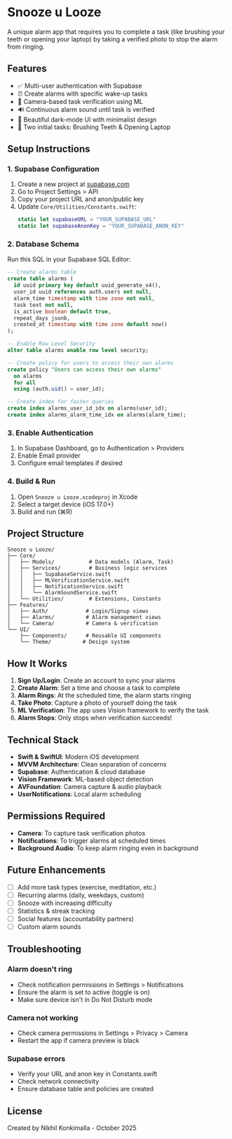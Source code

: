 # Snooze u Looze

A unique alarm app that requires you to complete a task (like brushing your teeth or opening your laptop) by taking a verified photo to stop the alarm from ringing.

## Features

- ✅ Multi-user authentication with Supabase
- ⏰ Create alarms with specific wake-up tasks
- 📸 Camera-based task verification using ML
- 🔊 Continuous alarm sound until task is verified
- 🌙 Beautiful dark-mode UI with minimalist design
- 🎯 Two initial tasks: Brushing Teeth & Opening Laptop

## Setup Instructions

### 1. Supabase Configuration

1. Create a new project at [supabase.com](https://supabase.com)
2. Go to Project Settings > API
3. Copy your project URL and anon/public key
4. Update `Core/Utilities/Constants.swift`:
   ```swift
   static let supabaseURL = "YOUR_SUPABASE_URL"
   static let supabaseAnonKey = "YOUR_SUPABASE_ANON_KEY"
   ```

### 2. Database Schema

Run this SQL in your Supabase SQL Editor:

```sql
-- Create alarms table
create table alarms (
  id uuid primary key default uuid_generate_v4(),
  user_id uuid references auth.users not null,
  alarm_time timestamp with time zone not null,
  task text not null,
  is_active boolean default true,
  repeat_days jsonb,
  created_at timestamp with time zone default now()
);

-- Enable Row Level Security
alter table alarms enable row level security;

-- Create policy for users to access their own alarms
create policy "Users can access their own alarms"
  on alarms
  for all
  using (auth.uid() = user_id);

-- Create index for faster queries
create index alarms_user_id_idx on alarms(user_id);
create index alarms_alarm_time_idx on alarms(alarm_time);
```

### 3. Enable Authentication

1. In Supabase Dashboard, go to Authentication > Providers
2. Enable Email provider
3. Configure email templates if desired

### 4. Build & Run

1. Open `Snooze u Looze.xcodeproj` in Xcode
2. Select a target device (iOS 17.0+)
3. Build and run (⌘R)

## Project Structure

```
Snooze u Looze/
├── Core/
│   ├── Models/           # Data models (Alarm, Task)
│   ├── Services/         # Business logic services
│   │   ├── SupabaseService.swift
│   │   ├── MLVerificationService.swift
│   │   ├── NotificationService.swift
│   │   └── AlarmSoundService.swift
│   └── Utilities/        # Extensions, Constants
├── Features/
│   ├── Auth/            # Login/Signup views
│   ├── Alarms/          # Alarm management views
│   └── Camera/          # Camera & verification
└── UI/
    ├── Components/      # Reusable UI components
    └── Theme/          # Design system
```

## How It Works

1. **Sign Up/Login**: Create an account to sync your alarms
2. **Create Alarm**: Set a time and choose a task to complete
3. **Alarm Rings**: At the scheduled time, the alarm starts ringing
4. **Take Photo**: Capture a photo of yourself doing the task
5. **ML Verification**: The app uses Vision framework to verify the task
6. **Alarm Stops**: Only stops when verification succeeds!

## Technical Stack

- **Swift & SwiftUI**: Modern iOS development
- **MVVM Architecture**: Clean separation of concerns
- **Supabase**: Authentication & cloud database
- **Vision Framework**: ML-based object detection
- **AVFoundation**: Camera capture & audio playback
- **UserNotifications**: Local alarm scheduling

## Permissions Required

- **Camera**: To capture task verification photos
- **Notifications**: To trigger alarms at scheduled times
- **Background Audio**: To keep alarm ringing even in background

## Future Enhancements

- [ ] Add more task types (exercise, meditation, etc.)
- [ ] Recurring alarms (daily, weekdays, custom)
- [ ] Snooze with increasing difficulty
- [ ] Statistics & streak tracking
- [ ] Social features (accountability partners)
- [ ] Custom alarm sounds

## Troubleshooting

### Alarm doesn't ring
- Check notification permissions in Settings > Notifications
- Ensure the alarm is set to active (toggle is on)
- Make sure device isn't in Do Not Disturb mode

### Camera not working
- Check camera permissions in Settings > Privacy > Camera
- Restart the app if camera preview is black

### Supabase errors
- Verify your URL and anon key in Constants.swift
- Check network connectivity
- Ensure database table and policies are created

## License

Created by Nikhil Konkimalla - October 2025

